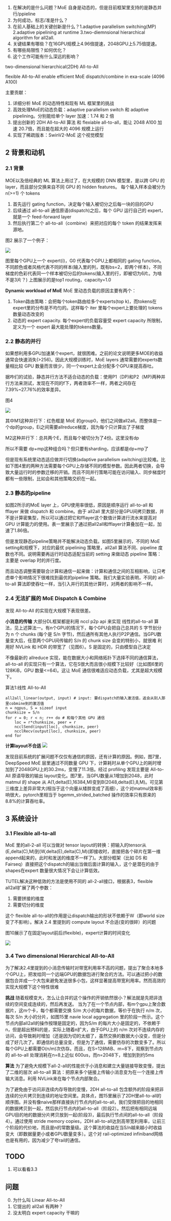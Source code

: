 1. 在解决的是什么问题？MoE 自身是动态的，但是目前框架里支持的是静态并行/ppieline
2. 为何成功，标志/准是什么？
3. 在前人基础上的关键创新是什么？1.adaptive parallelism switching(MP) 2.adaptive pipelining at runtime 3.two-diemnsional hierarchical algorithm for all2all.
4. 关键结果有哪些？在16GPU规模上4.96倍提速，2048GPU上5.75倍提速。
5. 有哪些局限性？如何优化？
6. 这个工作可能有什么深远的影响？

two-dimensional hierarchical(2DH) All-to-All

flexible All-to-All enable efficient MoE dispatch/combine in exa-scale (4096 A100)

主要贡献：

1. 详细分析 MoE 的动态特性和现有 ML 框架里的挑战
2. 高效处理MoE的动态负载：adaptive parallelism switch 和 adaptive pipelining。分别能给单个 layer 加速：1.74 和 2 倍
3. 提出创新的 2DH All-to-All 算法 和 flexiable all-to-all，能让 2048 A100 加速 20.7倍，而且能在超大的 4096 规模上运行
4. 实现了稀疏版本：SwinV2-MoE 这个视觉模型

## 2 背景和动机
### 2.1 背景

MOE以及倍经典的 ML 算法上用过了，在大规模的 DNN 模型里，是以跨 GPU 的layer，而且部分交换来自不同 GPU 的 hidden features。
每个输入样本会被分为 n(>=1) 个 tokens


1. 首先运行 gating function，决定每个输入被切分之后每一块的目的GPU
2. 后续通过 all-to-all 通信原语(dispatch)之后，每个 GPU 运行自己的 expert，就是一个 feed-forward layer
3. 然后执行第二个 all-to-all（combine）来把对应的每个 token 的结果发挥来源地。

图2 展示了一个例子：

![](./imgs/3-gpus-moe-examples.png)

图里每个GPU上一个 expert(i)，G0 代表每个GPU上都相同的 gating function。不同颜色或者风格代表不同的样本(输入里的列，既有bs=2，即两个样本)，不同梯度的色彩代表同一个样本被切分后的tokens(输入里的行，即被切为6片。为啥不是3片？)
上图展示的是top1 routing，capacity=1.0

**Dynamic workload of MoE** MoE 里动态负载的原因主要有两个：

1. Token路由策略：会把每个token路由给多个experts(top k)，而tokens在expert里的分布是不均匀的。这样每个 iter 里每个expert上要处理的 tokens 数量动态改变的
2. 动态的 expert capacity. 每个expert的负载容量受 expert capacity 所限制，定义为一个 expert 最大能处理的tokens数量。

### 2.2 静态的并行
如果想利用多GPU加速某个expert，就很困难。之前的论文说明更多MOE的收益通常会快速消失(>256)。因此大规模训练时，MoE layers 通常需要的experts数量相比较 GPU 数量而言很少，同一个expert上会分配多个GPU来提高吞吐。

据咋们的试验，静态并行方法不适合动态的负载：使用P1（DP)和P2（MP)两种并行方法来测试，发现在不同的f下，两者效率不一样，两者之间存在7.39%~27.76%的效率差异。

图4

![](./imgs/moe_different_parallelism.png)

其中M1这种并行下：红色框是 MoE 的group0，他们之间做all2all。而整体是一个dp的group，Ei之间需要allreduce梯度，因为每个只计算出了子梯度

M2这种并行下：总共两个E，而且每个被切分为了4份。这里没有dp

所以不需要 dp+mp这种组合吗？但只要有sharding，应该都是dp+mp了

但是现有系统里动态适应做并行切换(adaptive parallelism switching)比较难。比如下图4里的两种方法需要每个GPU上存储不同的模型参数。因此两者切换，会导致大量运行时的参数迁移的开销。而且不同并行策略可能在访问输入、同步梯度时都有一些限制，比如会和其他策略交织在一起。

### 2.3 静态的pipeline
如图2所示的MoE layer 上，GPU使用率很低，原因是顺序运行 all-to-all 和 fflayer 来做 dispatch 和 combine。由于 all2all 里大部分是GPU间拷贝数据，并不是计算密集型，所以可以通过把它和fflayer这个数值计算进行流水来提高对 GPU 计算能力的使用。表一里展示了通过把all2all和fflayer计算叠加在一起，加速了1.86倍。

但是发现静态pipeline策略并不能解决动态负载。如图5里展示的，不同的 MoE setting和规模下，对应的最优 pipelining 策略里，all2all 算法不同、pipeline 度数也不同。说明需要再运行时动态适配当前的 setting 来做动态 pipeline 策略：主要是 overlap 时的并行度。

而且动态调整需要联合计算和通信一起来做：计算和通信之间的互相影响，让只考虑单个影响情况下很难找到最优的pipeline 策略。我们大量实验表明，不同的 all-to-all 算法即使吞吐一样，当引入并行的其他计算时，对两者的影响不一样。

### 2.4 无法扩展的 MoE Dispatch & Combine
发现 All-to-All 的实现在大规模下表现很差。

**小消息的传输** 大部分DL框架都是利用 nccl p2p api 来实现 线性的all-to-all 算法，见上述算法一。有n个GPU的情况下，每个GPU会把自己总共的 S 字节划分为 n 个 chunks (每个是 S/n 字节)，然后通所有其他人执行P2P通信。当GPU数量变大后，任意两个GPU间传输的 S/n 的 chunk size 会变的特别小，就很难
利用好 NVLink 和 HDR 的带宽了（见图6）。S 是固定的，只由模型自己决定

不像最新的 allreduce 实现，能在数据大小和网络拓扑下选择不同的通信算法，all-to-all 的实现只有一个算法，它在S很大而且很小规模下比较好（比如图6里的128KiB，GPU 数量<=64)。这让 MoE 通信很难适应动态负载，尤其是超大规模下。

算法1:线性 All-to-All

```
all2all_linear(output, input) # input: 要dispatch的输入激活值，返会从别人那里cobmine到的激活值
n = ngpus, S = sizeof input
chunksize = S/n
for r = 0; r < n; r++ do # 和每个其他 GPU 通信
    loc = r*chunksize, peer = r
    ncclSend(input[loc], chunksize, peer)
    ncclRecv(output[loc], chunksize, peer)
end for
```

**计算layout不合适** 
![](imgs/ffn_layer_slow_down.png)

发现目前系统的扩展问题不仅仅有通信的原因，还有计算的原因。例如，图7里， DeepSpeed MoE 层里通过不同数量 GPU 下，计算耗时从单个GPU上的耗时增加到了2048GPU上的30.2ms，变慢了11.3倍。经过 profiling 发现主要是 All-to-All 原语导致的输出 layout变化。图7里，当GPU数量从1增加到2048，此时 matmul 的 shape 从 A(1,delta(E),16384,M)变到B(2048,delta(E),8,M)。可见第三维度上差异非常大(相当于这个向量从矮胖变成了高细），这个对matmul效率影响很大，pytorch里相当于 bgemm_strided_batched 操作的效率只有原来的8.8%的计算吞吐率。

## 3 系统设计
### 3.1 Flexible all-to-all
MoE 里的all-2-all 可以当做对 tensor layout的转换：把输入的tensor从(E,delta(C),M)到(W,delta(E),delta(C),M)(即接收时，直接把各个碎片在第一维append起来的，此时和发送的维度不一样了)。大部分框架（比如 DS 和 Fairseq）直接把这个dispatch的输出当做后面计算的输入，这个是潜在的由于shapes在expert 数量很大情况下会让计算低效。

TUTEL解决这种低效的方法是使用不同的 all-2-all接口，根据表3，flexible all2all扩展了两个参数：

1. 需要拼接的维度
2. 需要切分的维度

这个 flexible all-to-all的作用是让dispatch输出的形状不依赖于W（即world size 变了不影响）。解决 2.4 里提到的 compute layout 不合适(变的很碎）的问题

图10展示了在固定layout前后(flexible)，expert计算的时间变化

![](imgs/throughput-different-dispatch-layout.png)

### 3.4 Two dimensional Hierarchical All-to-All
为了解决2.4里提到的小消息传输时对带宽利用率不高的问题，提出了聚合本地多个GPU上，把发给同一个远端GPU的数据包进行聚合的方法。可以通过把小的数据包合并成一个大包来避免发送很多小包，这样显著提高带宽利用率。然而高效的实现大规模下这个特性很难

**挑战** 随着规模变大，怎么让合并的这个操作的开销依然很小？解法就是先把非连续的空间变成连续的，然后再发送。
当为了在一个节点内部，有m个gpu上聚合数据片，这m个卡，每个都需要交换 S/m 大小的每片数据，等价于在执行 n/m 次，每次 S/n 大小的分片，如图15里 navie local aggregation 里的阶段一所示。这个节点内部all2all的操作按理是固定的，因为S/m 的每片大小是固定的，不依赖于n，但是超出预料的是，实际上随着n扩大，由于GPU上的 n/m 次对不连续内存的访问，会导致耗时增加（还是因为切的太细了，虽然交换的数据大小没变，但是分成了好几次了。即通信的总量没变，但是为了通信，需要仿存的次数变多了。所以每个GPU上都需要O(n/m)次仿存。而且，在S=128MiB、m=8下，观察到节点内的 all-to-all 处理消耗在n=8上近似 600us，而n=2048下，增加到到约5ms

**算法** 为了避免大规模下all-2-all的性能优于小消息和建立大量链接导致变慢，提出了二维的层次 all-to-all 算法：把原来多个链接上传输小消息变为在一个连接上传输大消息。利用 NVLink来在每个节点内部聚合。

为了避免由于访问非连续内存导致的变慢，2DH all-to-all 包含额外的阶段来把非连续的分片拷贝到连续的地址空间里。具体点，图15里展示了2DH里all-to-all的顺序图。并没有像naive那样直接执行节点内的all-to-all，我们受限把目的地相同的数据拷贝到一起，然后执行节点内的all-to-all（阶段2）。然后把有相同远端GPU目的地的数据分片拷贝放到一起(阶段3)，最后执行节点间的all-to-all（阶段4）。通过使用 stride memory copies，2DH all-to-all达到高带宽利用率，让前三个阶段的代价地，而且是n的常数量级。这个算法的收益在当S/n越来越小时收益变大（即数据量更小或者GPU数量变多）。这个对 rail-optimized infiniband网络也是有用的，因为减少了夸rail的通信。


## TODO
1. 可以看看3.3

## 问题
0. 为什么叫 Linear All-to-All
1. 它提出的 all2all 有两种？
2. 没太明白 expert capacity 干嘛的
